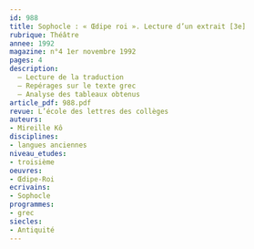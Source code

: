 ```yaml
---
id: 988
title: Sophocle : « Œdipe roi ». Lecture d’un extrait [3e] 
rubrique: Théâtre
annee: 1992
magazine: n°4 1er novembre 1992
pages: 4
description: 
  – Lecture de la traduction
  – Repérages sur le texte grec
  – Analyse des tableaux obtenus
article_pdf: 988.pdf
revue: L’école des lettres des collèges
auteurs:
- Mireille Kô
disciplines:
- langues anciennes
niveau_etudes:
- troisième
oeuvres:
- Œdipe-Roi
ecrivains:
- Sophocle
programmes:
- grec
siecles:
- Antiquité
---
```


